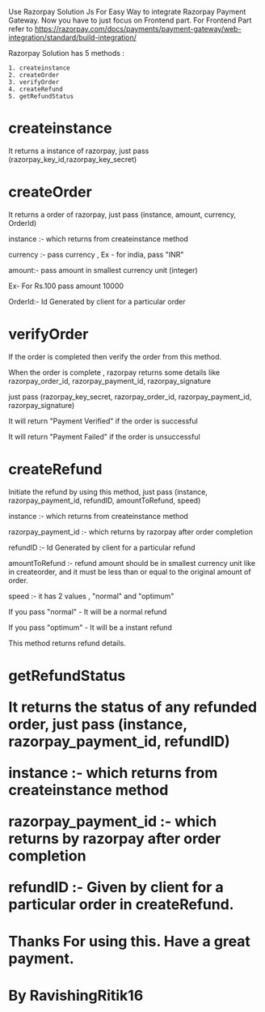 Use Razorpay Solution Js For Easy Way to integrate Razorpay Payment Gateway.
Now you have to just focus on Frontend part.
For Frontend Part refer to https://razorpay.com/docs/payments/payment-gateway/web-integration/standard/build-integration/

Razorpay Solution has 5 methods :

    1. createinstance
    2. createOrder
    3. verifyOrder
    4. createRefund
    5. getRefundStatus

<h1>createinstance</h1>
    <p>It returns a instance of razorpay, just pass (razorpay_key_id,razorpay_key_secret)</p>

<h1>createOrder</h1>
    <p>It returns a order of razorpay, just pass (instance, amount, currency, OrderId)</p>
    <p>instance :- which returns from createinstance method</p>
    <p>currency :- pass currency , Ex - for india, pass "INR"</p>
    <p>amount:- pass amount in smallest currency unit (integer)</p>
        <p>Ex- For Rs.100 pass amount 10000 </p>
    <p>OrderId:- Id Generated by client for a particular order</p>

<h1>verifyOrder</h1>
    <p>If the order is completed then verify the order from this method.</p>
    <p>When the order is complete , razorpay returns some details like razorpay_order_id, razorpay_payment_id, razorpay_signature</p>
    <p>just pass (razorpay_key_secret, razorpay_order_id, razorpay_payment_id, razorpay_signature)</p>
    <p>It will return "Payment Verified" if the order is successful</p>
    <p>It will return "Payment Failed" if the order is unsuccessful</p>

<h1>createRefund</h1>
    <p>Initiate the refund by using this method, just pass (instance, razorpay_payment_id, refundID, amountToRefund, speed)</p>
    <p>instance :- which returns from createinstance method</p>
    <p>razorpay_payment_id :- which returns by razorpay after order completion</p>
    <p>refundID :- Id Generated by client for a particular refund</p>
    <p>amountToRefund :- refund amount should be in smallest currency unit like in createorder, and it must be less than or equal to the original amount of order.</p>
    <p>speed :- it has 2 values , "normal" and "optimum"</p>
        <p>If you pass "normal" - It will be a normal refund</p>
        <p>If you pass "optimum" - It will be a instant refund</p>
    <p>This method returns refund details.</p>

<h1>getRefundStatus</p>
    <p>It returns the status of any refunded order, just pass (instance, razorpay_payment_id, refundID)</p>
    <p>instance :- which returns from createinstance method</p>
    <p>razorpay_payment_id :- which returns by razorpay after order completion</p>
    <p>refundID :- Given by client for a particular order in createRefund.</p>

<h1>Thanks For using this. Have a great payment.</h1>
<h1>By RavishingRitik16 </h1>
